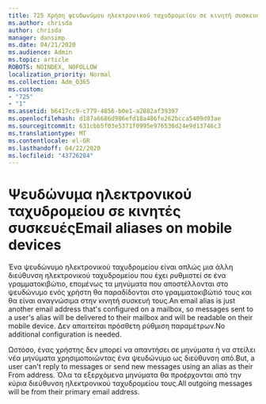 ```yaml
---
title: 725 Χρήση ψευδωνύμου ηλεκτρονικού ταχυδρομείου σε κινητή συσκευή
ms.author: chrisda
author: chrisda
manager: dansimp
ms.date: 04/21/2020
ms.audience: Admin
ms.topic: article
ROBOTS: NOINDEX, NOFOLLOW
localization_priority: Normal
ms.collection: Adm_O365
ms.custom:
- "725"
- "1"
ms.assetid: b6417cc9-c779-4856-b0e1-a2882af39397
ms.openlocfilehash: d187a6686d986efd18a486fe262bcca5409d93ae
ms.sourcegitcommit: 631cbb5f03e5371f0995e976536d24e9d13746c3
ms.translationtype: MT
ms.contentlocale: el-GR
ms.lasthandoff: 04/22/2020
ms.locfileid: "43726284"
---
```

# <a name="email-aliases-on-mobile-devices"></a><span data-ttu-id="f397d-102">Ψευδώνυμα ηλεκτρονικού ταχυδρομείου σε κινητές συσκευές</span><span class="sxs-lookup"><span data-stu-id="f397d-102">Email aliases on mobile devices</span></span>

<span data-ttu-id="f397d-103">Ένα ψευδώνυμο ηλεκτρονικού ταχυδρομείου είναι απλώς μια άλλη διεύθυνση ηλεκτρονικού ταχυδρομείου που έχει ρυθμιστεί σε ένα γραμματοκιβώτιο, επομένως τα μηνύματα που αποστέλλονται στο ψευδώνυμο ενός χρήστη θα παραδίδονται στο γραμματοκιβώτιό τους και θα είναι αναγνώσιμα στην κινητή συσκευή τους.</span><span class="sxs-lookup"><span data-stu-id="f397d-103">An email alias is just another email address that's configured on a mailbox, so messages sent to a user's alias will be delivered to their mailbox and will be readable on their mobile device.</span></span> <span data-ttu-id="f397d-104">Δεν απαιτείται πρόσθετη ρύθμιση παραμέτρων.</span><span class="sxs-lookup"><span data-stu-id="f397d-104">No additional configuration is needed.</span></span>

<span data-ttu-id="f397d-105">Ωστόσο, ένας χρήστης δεν μπορεί να απαντήσει σε μηνύματα ή να στείλει νέα μηνύματα χρησιμοποιώντας ένα ψευδώνυμο ως διεύθυνση από.</span><span class="sxs-lookup"><span data-stu-id="f397d-105">But, a user can't reply to messages or send new messages using an alias as their From address.</span></span> <span data-ttu-id="f397d-106">Όλα τα εξερχόμενα μηνύματα θα προέρχονται από την κύρια διεύθυνση ηλεκτρονικού ταχυδρομείου τους.</span><span class="sxs-lookup"><span data-stu-id="f397d-106">All outgoing messages will be from their primary email address.</span></span>
